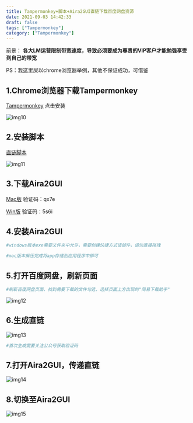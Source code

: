 ```yaml
---
title: Tampermonkey+脚本+Aira2GUI直链下载百度网盘资源
date: 2021-09-03 14:42:33
draft: false
tags: ["Tampermonkey"]
category: ["Tampermonkey"]
---
```


前景：
**各大LM运营限制带宽速度，导致必须要成为尊贵的VIP客户才能勉强享受到自己的带宽**

PS：我这里屎以chrome浏览器举例，其他不保证成功，可借鉴

## 1.Chrome浏览器下载Tampermonkey
[Tampermonkey](https://www.tampermonkey.net/)
点击安装

![img10](/img/img10.png)

## 2.安装脚本
[直链脚本](https://greasyfork.org/zh-CN/scripts/418182-%E7%99%BE%E5%BA%A6%E7%BD%91%E7%9B%98%E7%AE%80%E6%98%93%E4%B8%8B%E8%BD%BD%E5%8A%A9%E6%89%8B-%E7%9B%B4%E9%93%BE%E4%B8%8B%E8%BD%BD%E5%A4%8D%E6%B4%BB%E7%89%88)

![img11](/img/img11.png)

## 3.下载Aira2GUI
[Mac版](https://pan.baidu.com/s/1XEoNbbpRTPXGqaOP4issQA) 
验证码：qx7e


[Win版](https://pan.baidu.com/s/1XtpjUz-PoMHebg6IJugsCg)
验证码：5s6i

## 4.安装Aira2GUI
```bash
#windows版本exe需要文件夹中允许，需要创建快捷方式请邮件，请勿直接拖拽

#mac版本解压完成将app存储到应用程序中即可
```

## 5.打开百度网盘，刷新页面
```bash
#刷新百度网盘页面，找到需要下载的文件勾选，选择页面上方出现的"简易下载助手"
```

![img12](/img/img12.png)


## 6.生成直链

![img13](/img/img13.png)

```bash
#首次生成需要关注公众号获取验证码
```

## 7.打开Aira2GUI，传递直链

![img14](/img/img14.png)


## 8.切换至Aira2GUI

![img15](/img/img15.png)

